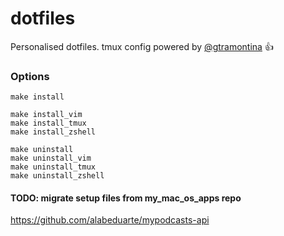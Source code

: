 dotfiles
========

Personalised dotfiles.
tmux config powered by [@gtramontina](https://github.com/gtramontina) :+1:

### Options

```
make install

make install_vim
make install_tmux
make install_zshell

make uninstall
make uninstall_vim
make uninstall_tmux
make uninstall_zshell
```

#### TODO: migrate setup files from my_mac_os_apps repo

https://github.com/alabeduarte/mypodcasts-api
